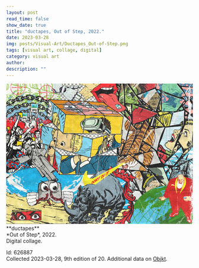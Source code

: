 ```yaml
---
layout: post
read_time: false
show_date: true
title: "ductapes, Out of Step, 2022."
date: 2023-03-28
img: posts/Visual-Art/Ductapes_Out-of-Step.png
tags: [visual art, collage, digital]
category: visual art
author: 
description: ""
---
```


<img src='./assets/img/posts/Visual-Art/Ductapes_Out-of-Step.png'>

<br>
**ductapes**
<br>*Out of Step*, 2022.
<br>Digital collage.

 <div class="page-separator"></div>

Id: 626887
<br>Collected 2023-03-28, 9th edition of 20. Additional data on [Objkt](https://objkt.com/tokens/hicetnunc/626887).
